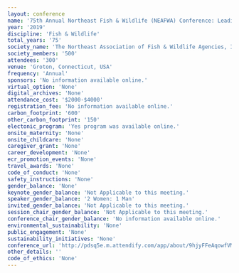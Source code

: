 ```yaml
---
layout: conference 
name: '75th Annual Northeast Fish & Wildlife (NEAFWA) Conference: Leading with Science for Conservation'
year: '2019'
discipline: 'Fish & Wildlife'
total_years: '75'
society_name: 'The Northeast Association of Fish & Wildlife Agencies, Inc. (NEAFWA) '
society_members: '500'
attendees: '300'
venue: 'Groton, Connecticut, USA'
frequency: 'Annual'
sponsors: 'No information available online.'
virtual_option: 'None'
digital_archives: 'None'
attendance_cost: '$2000-$4000'
registration_fee: 'No information available online.'
carbon_footprint: '600'
other_carbon_footprint: '150'
electonic_program: 'Yes program was available online.'
onsite_maternity: 'None'
onsite_childcare: 'None'
caregiver_grant: 'None'
career_development: 'None'
ecr_promotion_events: 'None'
travel_awards: 'None'
code_of_conduct: 'None'
safety_instructions: 'None'
gender_balance: 'None'
keynote_gender_balance: 'Not Applicable to this meeting.'
speaker_gender_balance: '2 Women: 1 Man'
invited_gender_balance: 'Not Applicable to this meeting.'
session_chair_gender_balance: 'Not Applicable to this meeting.'
conference_chair_gender_balance: 'No information available online.'
environmental_sustainability: 'None'
public_engagement: 'None'
sustainability_initiatives: 'None'
conference_url: 'http://pdsq5e.m.attendify.com/app/about/9hjyFFeAqowfVMzIG0'
other_details: ''
code_of_ethics: 'None'
---
```

